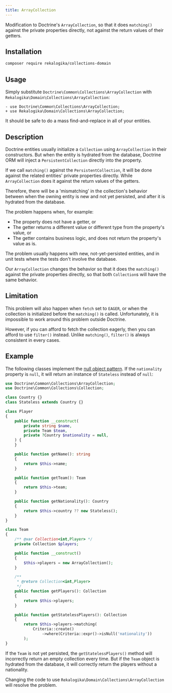 ```yaml
---
title: ArrayCollection
---
```


Modification to Doctrine's `ArrayCollection`, so that it does `matching()`
against the private properties directly, not against the return values of their
getters.

## Installation

```bash
composer require rekalogika/collections-domain
```

## Usage

Simply substitute `Doctrine\Common\Collections\ArrayCollection` with
`Rekalogika\Domain\Collections\ArrayCollection`:

```diff-php
- use Doctrine\Common\Collections\ArrayCollection;
+ use Rekalogika\Domain\Collections\ArrayCollection;
```

It should be safe to do a mass find-and-replace in all of your entities.

## Description

Doctrine entities usually initialize a `Collection` using `ArrayCollection` in
their constructors. But when the entity is hydrated from the database, Doctrine
ORM will inject a `PersistentCollection` directly into the property.

If we call `matching()` against the `PersistentCollection`, it will be done
against the related entities' private properties directly. While
`ArrayCollection` does it against the return values of the getters.

Therefore, there will be a 'mismatching' in the collection's behavior between
when the owning entity is new and not yet persisted, and after it is hydrated
from the database.

The problem happens when, for example:

* The property does not have a getter, or
* The getter returns a different value or different type from the property's
  value, or
* The getter contains business logic, and does not return the property's value
  as is.

The problem usually happens with new, not-yet-persisted entities, and in unit
tests where the tests don't involve the database.

Our `ArrayCollection` changes the behavior so that it does the `matching()`
against the private properties directly, so that both `Collection`s will have
the same behavior.

## Limitation

This problem will also happen when `fetch` set to `EAGER`, or when the
collection is initialized before the `matching()` is called. Unfortunately, it
is impossible to work around this problem outside Doctrine.

However, if you can afford to fetch the collection eagerly, then you can afford
to use `filter()` instead. Unlike `matching()`, `filter()` is always consistent
in every cases.

## Example

The following classes implement the [null object
pattern](https://en.wikipedia.org/wiki/Null_object_pattern). If the
`nationality` property is `null`, it will return an instance of `Stateless`
instead of `null`:

```php
use Doctrine\Common\Collections\ArrayCollection;
use Doctrine\Common\Collections\Collection;

class Country {}
class Stateless extends Country {}

class Player
{
    public function __construct(
        private string $name,
        private Team $team,
        private ?Country $nationality = null,
    ) {
    }

    public function getName(): string
    {
        return $this->name;
    }

    public function getTeam(): Team
    {
        return $this->team;
    }

    public function getNationality(): Country
    {
        return $this->country ?? new Stateless();
    }
}

class Team
{
    /** @var Collection<int,Player> */
    private Collection $players;

    public function __construct()
    {
        $this->players = new ArrayCollection();
    }

    /**
     * @return Collection<int,Player>
     */
    public function getPlayers(): Collection
    {
        return $this->players;
    }

    public function getStatelessPlayers(): Collection
    {
        return $this->players->matching(
            Criteria::create()
                ->where(Criteria::expr()->isNull('nationality'))
        );
}
```

If the `Team` is not yet persisted, the `getStatelessPlayers()` method will
incorrectly return an empty collection every time. But if the `Team` object is
hydrated from the database, it will correctly return the players without a
nationality.

Changing the code to use `Rekalogika\Domain\Collections\ArrayCollection` will
resolve the problem.